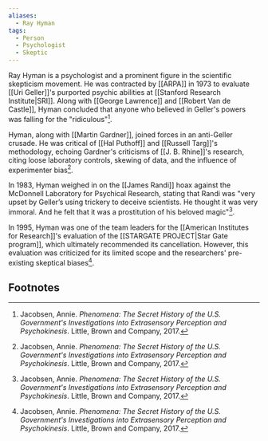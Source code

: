 ```yaml
---
aliases:
  - Ray Hyman
tags:
  - Person
  - Psychologist
  - Skeptic
---
```

Ray Hyman is a psychologist and a prominent figure in the scientific skepticism movement. He was contracted by [[ARPA]] in 1973 to evaluate [[Uri Geller]]'s purported psychic abilities at [[Stanford Research Institute|SRI]]. Along with [[George Lawrence]] and [[Robert Van de Castle]], Hyman concluded that anyone who believed in Geller's powers was falling for the "ridiculous"[^1].

Hyman, along with [[Martin Gardner]], joined forces in an anti-Geller crusade. He was critical of [[Hal Puthoff]] and [[Russell Targ]]'s methodology, echoing Gardner's criticisms of [[J. B. Rhine]]'s research, citing loose laboratory controls, skewing of data, and the influence of experimenter bias[^1].

In 1983, Hyman weighed in on the [[James Randi]] hoax against the McDonnell Laboratory for Psychical Research, stating that Randi was "very upset by Geller’s using trickery to deceive scientists. He thought it was very immoral. And he felt that it was a prostitution of his beloved magic"[^1].

In 1995, Hyman was one of the team leaders for the [[American Institutes for Research]]'s evaluation of the [[STARGATE PROJECT|Star Gate program]], which ultimately recommended its cancellation. However, this evaluation was criticized for its limited scope and the researchers' pre-existing skeptical biases[^1].

## Footnotes
[^1]: Jacobsen, Annie. *Phenomena: The Secret History of the U.S. Government's Investigations into Extrasensory Perception and Psychokinesis*. Little, Brown and Company, 2017.
